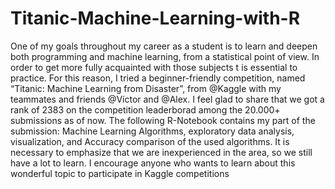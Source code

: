 # Titanic-Machine-Learning-with-R
One of my goals throughout my career as a student is to learn and deepen both programming and machine learning, from a statistical point of view. In order to get more fully acquainted with those subjects t is essential to practice. For this reason, I tried a beginner-friendly competition, named “Titanic: Machine Learning from Disaster”, from @Kaggle with my teammates and friends @Víctor and @Alex. I feel glad to share that we got a rank of 2383 on the competition leaderborad among the 20.000+ submissions as of now. The following R-Notebook contains my part of the submission: Machine Learning Algorithms, exploratory data analysis, visualization, and Accuracy comparison of the used algorithms. It is necessary to emphasize that we are inexperienced in the area, so we still have a lot to learn.  I encourage anyone who wants to learn about this wonderful topic to participate in Kaggle competitions
